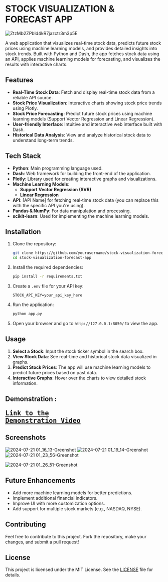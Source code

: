 # STOCK VISUALIZATION & FORECAST APP
![ZtzMb2ZPbld4kR7jazctr3m3p5E](https://github.com/user-attachments/assets/58f49fb4-1fd8-40af-b3c9-792dde5eaf34)

A web application that visualizes real-time stock data, predicts future stock prices using machine learning models, and provides detailed insights into stock trends. Built with Python and Dash, the app fetches stock data using an API, applies machine learning models for forecasting, and visualizes the results with interactive charts.

## Features

- **Real-Time Stock Data**: Fetch and display real-time stock data from a reliable API source.
- **Stock Price Visualization**: Interactive charts showing stock price trends using Plotly.
- **Stock Price Forecasting**: Predict future stock prices using machine learning models (Support Vector Regression and Linear Regression).
- **User-friendly Interface**: Intuitive and interactive web interface built with Dash.
- **Historical Data Analysis**: View and analyze historical stock data to understand long-term trends.

## Tech Stack

- **Python**: Main programming language used.
- **Dash**: Web framework for building the front-end of the application.
- **Plotly**: Library used for creating interactive graphs and visualizations.
- **Machine Learning Models**:
  - **Support Vector Regression (SVR)**
  - **Linear Regression**
- **API**: [API Name] for fetching real-time stock data (you can replace this with the specific API you're using).
- **Pandas & NumPy**: For data manipulation and processing.
- **scikit-learn**: Used for implementing the machine learning models.

## Installation

1. Clone the repository:
    ```bash
    git clone https://github.com/yourusername/stock-visualization-forecast-app.git
    cd stock-visualization-forecast-app
    ```

2. Install the required dependencies:
    ```bash
    pip install -r requirements.txt
    ```

3. Create a `.env` file for your API key:
    ```
    STOCK_API_KEY=your_api_key_here
    ```

4. Run the application:
    ```bash
    python app.py
    ```

5. Open your browser and go to `http://127.0.0.1:8050/` to view the app.

## Usage

1. **Select a Stock**: Input the stock ticker symbol in the search box.
2. **View Stock Data**: See real-time and historical stock data visualized in graphs.
3. **Predict Stock Prices**: The app will use machine learning models to predict future prices based on past data.
4. **Interactive Graphs**: Hover over the charts to view detailed stock information.


## Demonstration : <pre>**[Link to the Demonstration Video](https://youtu.be/NzPVfPM83cU)** </pre>

## Screenshots
![2024-07-21 01_16_13-Greenshot](https://github.com/user-attachments/assets/ae931611-6b53-42bd-9834-4fe218621b0a)
![2024-07-21 01_19_14-Greenshot](https://github.com/user-attachments/assets/6af21764-b84d-43e4-876a-09b7a5fcfa0b)
![2024-07-21 01_23_56-Greenshot](https://github.com/user-attachments/assets/e38f9186-db6a-49ae-9887-5ff69b918efa)

![2024-07-21 01_26_51-Greenshot](https://github.com/user-attachments/assets/2b367260-6ee7-4b63-b5f2-2b24662a2730)



## Future Enhancements

- Add more machine learning models for better predictions.
- Implement additional financial indicators.
- Improve UI with more customization options.
- Add support for multiple stock markets (e.g., NASDAQ, NYSE).

## Contributing

Feel free to contribute to this project. Fork the repository, make your changes, and submit a pull request!

## License

This project is licensed under the MIT License. See the [LICENSE](LICENSE) file for details.


